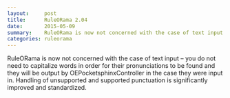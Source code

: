 ```yaml
---
layout:     post
title:      RuleORama 2.04 
date:       2015-05-09
summary:    RuleORama is now not concerned with the case of text input – you do not need to capitalize words...
categories: ruleorama
---
```

RuleORama is now not concerned with the case of text input – you do not need to capitalize words in order for their pronunciations to be found and they will be output by OEPocketsphinxController in the case they were input in. Handling of unsupported and supported punctuation is significantly improved and standardized.